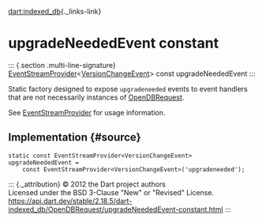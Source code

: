 [dart:indexed\_db](../../dart-indexed_db/dart-indexed_db-library){._links-link}

upgradeNeededEvent constant
===========================

::: {.section .multi-line-signature}
[EventStreamProvider](../../dart-html/eventstreamprovider-class)\<[VersionChangeEvent](../versionchangeevent-class)\>
const upgradeNeededEvent
:::

Static factory designed to expose `upgradeneeded` events to event
handlers that are not necessarily instances of
[OpenDBRequest](../opendbrequest-class).

See [EventStreamProvider](../../dart-html/eventstreamprovider-class) for
usage information.

Implementation {#source}
--------------

``` {.language-dart data-language="dart"}
static const EventStreamProvider<VersionChangeEvent> upgradeNeededEvent =
    const EventStreamProvider<VersionChangeEvent>('upgradeneeded');
```

::: {._attribution}
© 2012 the Dart project authors\
Licensed under the BSD 3-Clause \"New\" or \"Revised\" License.\
<https://api.dart.dev/stable/2.18.5/dart-indexed_db/OpenDBRequest/upgradeNeededEvent-constant.html>
:::
